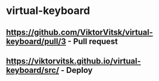 # virtual-keyboard
## https://github.com/ViktorVitsk/virtual-keyboard/pull/3   - Pull request
## https://viktorvitsk.github.io/virtual-keyboard/src/      - Deploy
